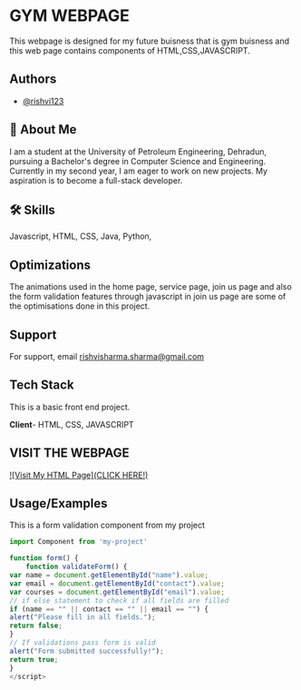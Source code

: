 # GYM WEBPAGE

This webpage is designed for my future buisness that is gym buisness and this web page contains components of HTML,CSS,JAVASCRIPT.



## Authors

- [@rishvi123](https://www.github.com/rishvi123)


## 🚀 About Me
I am a student at the University of Petroleum Engineering, Dehradun, pursuing a Bachelor's degree in Computer Science and Engineering. Currently in my second year, I am eager to work on new projects. My aspiration is to become a full-stack developer. 


## 🛠 Skills
Javascript, HTML, CSS, Java, Python,


## Optimizations

The animations used in the home page, service page, join us page and also the form validation features through javascript in join us page are some of the optimisations done in this project.



## Support

For support, email rishvisharma.sharma@gmail.com


## Tech Stack

This is a basic front end project.

**Client**- HTML, CSS, JAVASCRIPT

## VISIT THE WEBPAGE

[![Visit My HTML Page](CLICK HERE!)](https://github.com/rishvi123/Webtech_project/blob/main/home_page.html)





## Usage/Examples
This is a form validation component from my project

```javascript
import Component from 'my-project'

function form() {
    function validateForm() {
var name = document.getElementById("name").value;
var email = document.getElementById("contact").value;
var courses = document.getElementById("email").value;
// if else statement to check if all fields are filled
if (name == "" || contact == "" || email == "") {
alert("Please fill in all fields.");
return false;
}
// If validations pass form is valid
alert("Form submitted successfully!");
return true;
}
</script>


